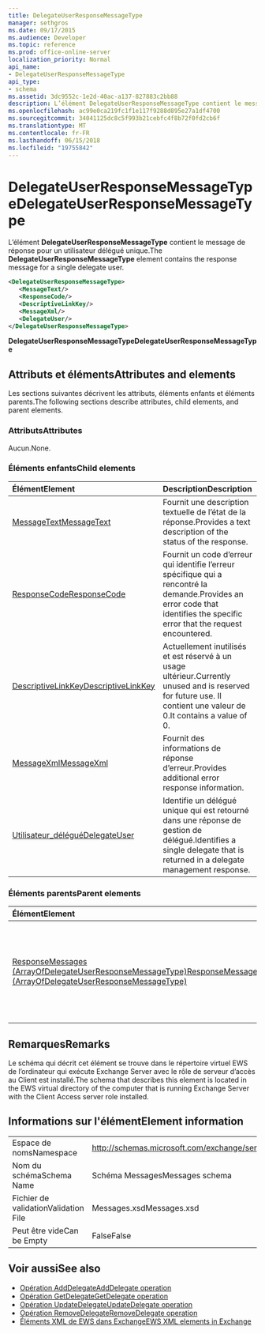 ```yaml
---
title: DelegateUserResponseMessageType
manager: sethgros
ms.date: 09/17/2015
ms.audience: Developer
ms.topic: reference
ms.prod: office-online-server
localization_priority: Normal
api_name:
- DelegateUserResponseMessageType
api_type:
- schema
ms.assetid: 3dc9552c-1e2d-40ac-a137-827883c2bb88
description: L’élément DelegateUserResponseMessageType contient le message de réponse pour un utilisateur délégué unique.
ms.openlocfilehash: ac99e0ca219fc1f1e117f9288d895e27a1df4700
ms.sourcegitcommit: 34041125dc8c5f993b21cebfc4f8b72f0fd2cb6f
ms.translationtype: MT
ms.contentlocale: fr-FR
ms.lasthandoff: 06/15/2018
ms.locfileid: "19755842"
---
```

# <a name="delegateuserresponsemessagetype"></a><span data-ttu-id="1716e-103">DelegateUserResponseMessageType</span><span class="sxs-lookup"><span data-stu-id="1716e-103">DelegateUserResponseMessageType</span></span>

<span data-ttu-id="1716e-104">L’élément **DelegateUserResponseMessageType** contient le message de réponse pour un utilisateur délégué unique.</span><span class="sxs-lookup"><span data-stu-id="1716e-104">The **DelegateUserResponseMessageType** element contains the response message for a single delegate user.</span></span> 
  
```xml
<DelegateUserResponseMessageType>
   <MessageText/>
   <ResponseCode/>
   <DescriptiveLinkKey/>
   <MessageXml/>
   <DelegateUser/>
</DelegateUserResponseMessageType>
```

<span data-ttu-id="1716e-105">**DelegateUserResponseMessageType**</span><span class="sxs-lookup"><span data-stu-id="1716e-105">**DelegateUserResponseMessageType**</span></span>

## <a name="attributes-and-elements"></a><span data-ttu-id="1716e-106">Attributs et éléments</span><span class="sxs-lookup"><span data-stu-id="1716e-106">Attributes and elements</span></span>

<span data-ttu-id="1716e-107">Les sections suivantes décrivent les attributs, éléments enfants et éléments parents.</span><span class="sxs-lookup"><span data-stu-id="1716e-107">The following sections describe attributes, child elements, and parent elements.</span></span>
  
### <a name="attributes"></a><span data-ttu-id="1716e-108">Attributs</span><span class="sxs-lookup"><span data-stu-id="1716e-108">Attributes</span></span>

<span data-ttu-id="1716e-109">Aucun.</span><span class="sxs-lookup"><span data-stu-id="1716e-109">None.</span></span>
  
### <a name="child-elements"></a><span data-ttu-id="1716e-110">Éléments enfants</span><span class="sxs-lookup"><span data-stu-id="1716e-110">Child elements</span></span>

|<span data-ttu-id="1716e-111">**Élément**</span><span class="sxs-lookup"><span data-stu-id="1716e-111">**Element**</span></span>|<span data-ttu-id="1716e-112">**Description**</span><span class="sxs-lookup"><span data-stu-id="1716e-112">**Description**</span></span>|
|:-----|:-----|
|[<span data-ttu-id="1716e-113">MessageText</span><span class="sxs-lookup"><span data-stu-id="1716e-113">MessageText</span></span>](messagetext.md) <br/> |<span data-ttu-id="1716e-114">Fournit une description textuelle de l’état de la réponse.</span><span class="sxs-lookup"><span data-stu-id="1716e-114">Provides a text description of the status of the response.</span></span>  <br/> |
|[<span data-ttu-id="1716e-115">ResponseCode</span><span class="sxs-lookup"><span data-stu-id="1716e-115">ResponseCode</span></span>](responsecode.md) <br/> |<span data-ttu-id="1716e-116">Fournit un code d’erreur qui identifie l’erreur spécifique qui a rencontré la demande.</span><span class="sxs-lookup"><span data-stu-id="1716e-116">Provides an error code that identifies the specific error that the request encountered.</span></span>  <br/> |
|[<span data-ttu-id="1716e-117">DescriptiveLinkKey</span><span class="sxs-lookup"><span data-stu-id="1716e-117">DescriptiveLinkKey</span></span>](descriptivelinkkey.md) <br/> |<span data-ttu-id="1716e-118">Actuellement inutilisés et est réservé à un usage ultérieur.</span><span class="sxs-lookup"><span data-stu-id="1716e-118">Currently unused and is reserved for future use.</span></span> <span data-ttu-id="1716e-119">Il contient une valeur de 0.</span><span class="sxs-lookup"><span data-stu-id="1716e-119">It contains a value of 0.</span></span>  <br/> |
|[<span data-ttu-id="1716e-120">MessageXml</span><span class="sxs-lookup"><span data-stu-id="1716e-120">MessageXml</span></span>](messagexml.md) <br/> |<span data-ttu-id="1716e-121">Fournit des informations de réponse d’erreur.</span><span class="sxs-lookup"><span data-stu-id="1716e-121">Provides additional error response information.</span></span>  <br/> |
|[<span data-ttu-id="1716e-122">Utilisateur_délégué</span><span class="sxs-lookup"><span data-stu-id="1716e-122">DelegateUser</span></span>](delegateuser.md) <br/> |<span data-ttu-id="1716e-123">Identifie un délégué unique qui est retourné dans une réponse de gestion de délégué.</span><span class="sxs-lookup"><span data-stu-id="1716e-123">Identifies a single delegate that is returned in a delegate management response.</span></span>  <br/> |
   
### <a name="parent-elements"></a><span data-ttu-id="1716e-124">Éléments parents</span><span class="sxs-lookup"><span data-stu-id="1716e-124">Parent elements</span></span>

|<span data-ttu-id="1716e-125">**Élément**</span><span class="sxs-lookup"><span data-stu-id="1716e-125">**Element**</span></span>|<span data-ttu-id="1716e-126">**Description**</span><span class="sxs-lookup"><span data-stu-id="1716e-126">**Description**</span></span>|
|:-----|:-----|
|[<span data-ttu-id="1716e-127">ResponseMessages (ArrayOfDelegateUserResponseMessageType)</span><span class="sxs-lookup"><span data-stu-id="1716e-127">ResponseMessages (ArrayOfDelegateUserResponseMessageType)</span></span>](responsemessages-arrayofdelegateuserresponsemessagetype.md) <br/> |<span data-ttu-id="1716e-128">Contient les messages de réponse pour une demande de gestion des Services Web Exchange délégué.</span><span class="sxs-lookup"><span data-stu-id="1716e-128">Contains the response messages for an Exchange Web Services delegate management request.</span></span>  <br/> |
   
## <a name="remarks"></a><span data-ttu-id="1716e-129">Remarques</span><span class="sxs-lookup"><span data-stu-id="1716e-129">Remarks</span></span>

<span data-ttu-id="1716e-130">Le schéma qui décrit cet élément se trouve dans le répertoire virtuel EWS de l’ordinateur qui exécute Exchange Server avec le rôle de serveur d’accès au Client est installé.</span><span class="sxs-lookup"><span data-stu-id="1716e-130">The schema that describes this element is located in the EWS virtual directory of the computer that is running Exchange Server with the Client Access server role installed.</span></span>
  
## <a name="element-information"></a><span data-ttu-id="1716e-131">Informations sur l'élément</span><span class="sxs-lookup"><span data-stu-id="1716e-131">Element information</span></span>

|||
|:-----|:-----|
|<span data-ttu-id="1716e-132">Espace de noms</span><span class="sxs-lookup"><span data-stu-id="1716e-132">Namespace</span></span>  <br/> |http://schemas.microsoft.com/exchange/services/2006/messages  <br/> |
|<span data-ttu-id="1716e-133">Nom du schéma</span><span class="sxs-lookup"><span data-stu-id="1716e-133">Schema Name</span></span>  <br/> |<span data-ttu-id="1716e-134">Schéma Messages</span><span class="sxs-lookup"><span data-stu-id="1716e-134">Messages schema</span></span>  <br/> |
|<span data-ttu-id="1716e-135">Fichier de validation</span><span class="sxs-lookup"><span data-stu-id="1716e-135">Validation File</span></span>  <br/> |<span data-ttu-id="1716e-136">Messages.xsd</span><span class="sxs-lookup"><span data-stu-id="1716e-136">Messages.xsd</span></span>  <br/> |
|<span data-ttu-id="1716e-137">Peut être vide</span><span class="sxs-lookup"><span data-stu-id="1716e-137">Can be Empty</span></span>  <br/> |<span data-ttu-id="1716e-138">False</span><span class="sxs-lookup"><span data-stu-id="1716e-138">False</span></span>  <br/> |
   
## <a name="see-also"></a><span data-ttu-id="1716e-139">Voir aussi</span><span class="sxs-lookup"><span data-stu-id="1716e-139">See also</span></span>

- [<span data-ttu-id="1716e-140">Opération AddDelegate</span><span class="sxs-lookup"><span data-stu-id="1716e-140">AddDelegate operation</span></span>](adddelegate-operation.md)  
- [<span data-ttu-id="1716e-141">Opération GetDelegate</span><span class="sxs-lookup"><span data-stu-id="1716e-141">GetDelegate operation</span></span>](getdelegate-operation.md) 
- [<span data-ttu-id="1716e-142">Opération UpdateDelegate</span><span class="sxs-lookup"><span data-stu-id="1716e-142">UpdateDelegate operation</span></span>](updatedelegate-operation.md)  
- [<span data-ttu-id="1716e-143">Opération RemoveDelegate</span><span class="sxs-lookup"><span data-stu-id="1716e-143">RemoveDelegate operation</span></span>](removedelegate-operation.md)
- [<span data-ttu-id="1716e-144">Éléments XML de EWS dans Exchange</span><span class="sxs-lookup"><span data-stu-id="1716e-144">EWS XML elements in Exchange</span></span>](ews-xml-elements-in-exchange.md)


